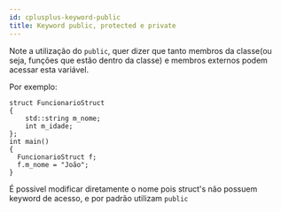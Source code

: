 ```yaml
---
id: cplusplus-keyword-public
title: Keyword public, protected e private
---
```


Note a utilização do `public`, quer dizer que tanto membros da classe(ou seja, funções que estão dentro da classe) e membros externos podem acessar esta variável.

Por exemplo:

```cpp{0}
struct FuncionarioStruct
{
    std::string m_nome;
    int m_idade;
};
int main()
{
  FuncionarioStruct f;
  f.m_nome = "João";
}
```

É possivel modificar diretamente o nome pois struct's não possuem keyword de acesso, e por padrão utilizam `public`
